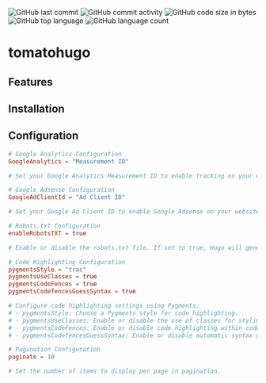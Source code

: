 ![GitHub last commit](https://img.shields.io/github/last-commit/yuhi-sa/tomatohugo)
![GitHub commit activity](https://img.shields.io/github/commit-activity/m/yuhi-sa/tomatohugo)
![GitHub code size in bytes](https://img.shields.io/github/languages/code-size/yuhi-sa/tomatohugo)
![GitHub top language](https://img.shields.io/github/languages/top/yuhi-sa/tomatohugo)
![GitHub language count](https://img.shields.io/github/languages/count/yuhi-sa/tomatohugo)
# tomatohugo

## Features

## Installation

## Configuration
```config.toml
# Google Analytics Configuration
GoogleAnalytics = "Measurement ID"

# Set your Google Analytics Measurement ID to enable tracking on your website.

# Google Adsense Configuration
GoogleAdClientId = "Ad Client ID"

# Set your Google Ad Client ID to enable Google Adsense on your website.

# Robots.txt Configuration
enableRobotsTXT = true

# Enable or disable the robots.txt file. If set to true, Hugo will generate a robots.txt file based on your content.

# Code Highlighting Configuration
pygmentsStyle = "trac"
pygmentsUseClasses = true
pygmentsCodeFences = true
pygmentsCodefencesGuessSyntax = true

# Configure code highlighting settings using Pygments.
# - pygmentsStyle: Choose a Pygments style for code highlighting.
# - pygmentsUseClasses: Enable or disable the use of classes for styling code.
# - pygmentsCodeFences: Enable or disable code highlighting within code fences.
# - pygmentsCodefencesGuessSyntax: Enable or disable automatic syntax guessing for code fences.

# Pagination Configuration
paginate = 10

# Set the number of items to display per page in pagination.
```
